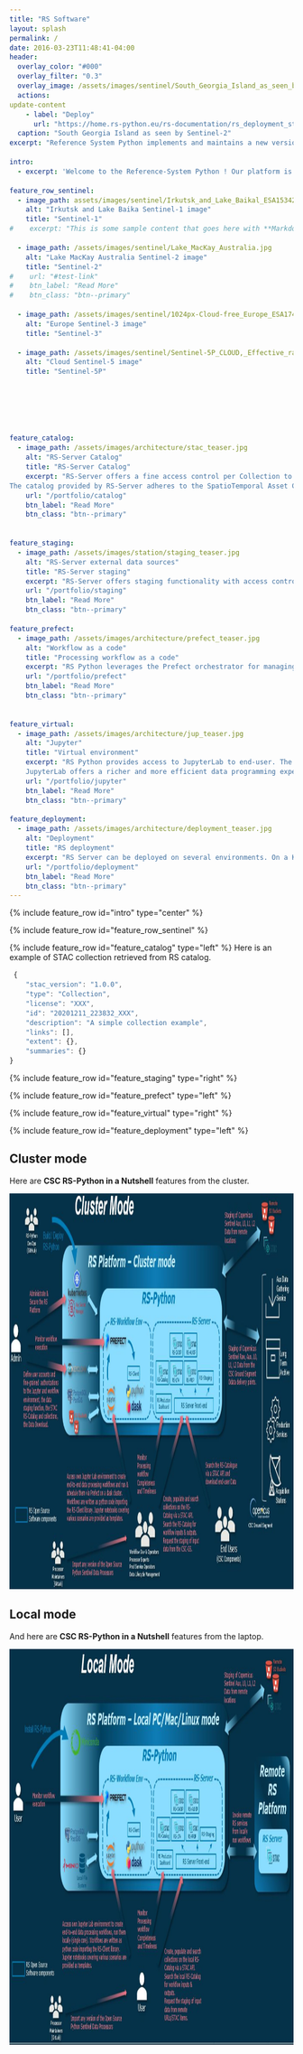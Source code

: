 ```yaml
---
title: "RS Software"
layout: splash
permalink: /
date: 2016-03-23T11:48:41-04:00
header:
  overlay_color: "#000"
  overlay_filter: "0.3"
  overlay_image: /assets/images/sentinel/South_Georgia_Island_as_seen_by_Sentinel-2.jpg
  actions:
update-content
    - label: "Deploy"
      url: "https://home.rs-python.eu/rs-documentation/rs_deployment_start/"
  caption: "South Georgia Island as seen by Sentinel-2"
excerpt: "Reference System Python implements and maintains a new version of the RS Software compatible with the new Python-based processors, taking advantage of existing Python libraries (in particular Prefect) and novel tools to maximise the flexibility and simplify the maintainability of the solution."

intro: 
  - excerpt: 'Welcome to the Reference-System Python ! Our platform is designed to efficiently orchestrate processing pipelines for Copernicus satellite imagery. We will  support at first processing chains for Sentinel-1, Sentinel-2, and Sentinel-3 data. Looking ahead, we’re excited to expand our capabilities to include Sentinel-5P and other upcoming Copernicus missions. Join us on this journey as we unlock valuable insights from Earth observation data!  '

feature_row_sentinel:
  - image_path: assets/images/sentinel/Irkutsk_and_Lake_Baikal_ESA15342560.jpeg
    alt: "Irkutsk and Lake Baika Sentinel-1 image"
    title: "Sentinel-1"
#    excerpt: "This is some sample content that goes here with **Markdown** formatting."

  - image_path: /assets/images/sentinel/Lake_MacKay_Australia.jpg
    alt: "Lake MacKay Australia Sentinel-2 image"
    title: "Sentinel-2"
#    url: "#test-link"
#    btn_label: "Read More"
#    btn_class: "btn--primary"

  - image_path: /assets/images/sentinel/1024px-Cloud-free_Europe_ESA17486464.jpeg
    alt: "Europe Sentinel-3 image"
    title: "Sentinel-3"

  - image_path: /assets/images/sentinel/Sentinel-5P_CLOUD,_Effective_radiometric_cloud_fraction.jpg
    alt: "Cloud Sentinel-5 image"
    title: "Sentinel-5P"


    
    


feature_catalog:
  - image_path: /assets/images/architecture/stac_teaser.jpg
    alt: "RS-Server Catalog"
    title: "RS-Server Catalog"
    excerpt: "RS-Server offers a fine access control per Collection to the Catalog. 
The catalog provided by RS-Server adheres to the SpatioTemporal Asset Catalog (STAC) format. By adopting a standardized format like STAC, RS-Server aims to streamline the organization and querying of geospatial asset metadata. The term “spatiotemporal asset” encompasses any file that conveys information about Earth captured at a specific location and time."
    url: "/portfolio/catalog"
    btn_label: "Read More"
    btn_class: "btn--primary"


feature_staging:
  - image_path: /assets/images/station/staging_teaser.jpg
    alt: "RS-Server external data sources"
    title: "RS-Server staging"
    excerpt: "RS-Server offers staging functionality with access control for retrieving products from external data sources. RS-Server grants access to auxiliary data from the AUXIP station, as well as telemetry raw data from CADIP stations. It will also provide access to Sentinel level-0 products from LTA and Level-1 and Level-2 products from PRIP."
    url: "/portfolio/staging"
    btn_label: "Read More"
    btn_class: "btn--primary"

feature_prefect:
  - image_path: /assets/images/architecture/prefect_teaser.jpg
    alt: "Workflow as a code"
    title: "Processing workflow as a code"
    excerpt: "RS Python leverages the Prefect orchestrator for managing and automating workflows. Prefect simplifies workflow management, reduces operational costs, and provides a smoother experience for data orchestration compared to other tools. Its flexibility, quick adoption, and supportive community make it an excellent choice for RS’s workflow needs."
    url: "/portfolio/prefect"
    btn_label: "Read More"
    btn_class: "btn--primary"

    
feature_virtual:
  - image_path: /assets/images/architecture/jup_teaser.jpg
    alt: "Jupyter"
    title: "Virtual environment"
    excerpt: "RS Python provides access to JupyterLab to end-user. The end-user can build or start already made Prefect worflows from RS client libraries. JupyterLab proposes a flexible workspace organization to users making it easier to work with multiple tabs simultaneously. Additionally, JupyterLab provides a comprehensive Markdown editor, enhancing the writing and documentation experience within notebooks.
    JupyterLab offers a richer and more efficient data programming experience, making it a wise choice for RS."
    url: "/portfolio/jupyter"
    btn_label: "Read More"
    btn_class: "btn--primary"
    
feature_deployment:
  - image_path: /assets/images/architecture/deployment_teaser.jpg
    alt: "Deployment"
    title: "RS deployment"
    excerpt: "RS Server can be deployed on several environments. On a Kubernetes cluster or on a local machine. From the local machine it is also possible to access both local Catalog and remote RS-Server services."
    url: "/portfolio/deployment"
    btn_label: "Read More"
    btn_class: "btn--primary"
---
```


{% include feature_row id="intro" type="center" %}

{% include feature_row id="feature_row_sentinel"  %}

{% include feature_row id="feature_catalog" type="left" %}
Here is an example of STAC collection retrieved from RS catalog.
``` javascript 
 {
    "stac_version": "1.0.0",
    "type": "Collection",
    "license": "XXX",
    "id": "20201211_223832_XXX",
    "description": "A simple collection example",
    "links": [],
    "extent": {},
    "summaries": {}
}
```

{% include feature_row id="feature_staging" type="right" %}

{% include feature_row id="feature_prefect" type="left" %}

{% include feature_row id="feature_virtual" type="right" %}

{% include feature_row id="feature_deployment" type="left" %}

<style type="text/css">
  #conteneur {
    margin-top:0;
    margin-bottom:0;
    text-align: left;
    }
</style>

## Cluster mode
Here are **CSC RS-Python in a Nutshell** features from the cluster.

<div id="conteneur">
  <img src="/assets/images/architecture/RSPY_cluster.jpg" width="1500" height="701">
</div>


## Local mode
And here are **CSC RS-Python in a Nutshell** features from the laptop.
<div id="conteneur">
  <img src="/assets/images/architecture/RSPY_local.jpg" width="1500" height="701">
</div>
